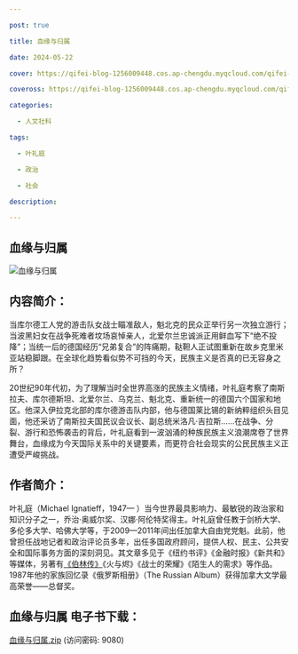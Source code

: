 ```yaml
---

post: true

title: 血缘与归属

date: 2024-05-22

cover: https://qifei-blog-1256009448.cos.ap-chengdu.myqcloud.com/qifei-blog/663719e20ea9cb14035b9060.jpg

coveross: https://qifei-blog-1256009448.cos.ap-chengdu.myqcloud.com/qifei-blog/663719e20ea9cb14035b9060.jpg

categories:

  - 人文社科

tags:

  - 叶礼庭 

  - 政治 

  - 社会

description: 

---
```




## 血缘与归属 

![血缘与归属 ](https://qifei-blog-1256009448.cos.ap-chengdu.myqcloud.com/qifei-blog/663719e20ea9cb14035b9060.jpg)

## 内容简介：

当库尔德工人党的游击队女战士瞄准敌人，魁北克的民众正举行另一次独立游行；当波黑妇女在战争死难者坟场哀悼亲人，北爱尔兰忠诚派正用鲜血写下“绝不投降”；当统一后的德国经历“兄弟复合”的阵痛期，鞑靼人正试图重新在故乡克里米亚站稳脚跟。在全球化趋势看似势不可挡的今天，民族主义是否真的已无容身之所？

20世纪90年代初，为了理解当时全世界高涨的民族主义情绪，叶礼庭考察了南斯拉夫、库尔德斯坦、北爱尔兰、乌克兰、魁北克、重新统一的德国六个国家和地区。他深入伊拉克北部的库尔德游击队内部，他与德国莱比锡的新纳粹组织头目见面，他还采访了南斯拉夫国民议会议长、副总统米洛凡·吉拉斯……在战争、分裂、游行和恐怖袭击的背后，叶礼庭看到一波汹涌的种族民族主义浪潮席卷了世界舞台，血缘成为今天国际关系中的关键要素，而更符合社会现实的公民民族主义正遭受严峻挑战。

## 作者简介：

叶礼庭（Michael Ignatieff，1947— ）当今世界最具影响力、最敏锐的政治家和知识分子之一，乔治·奥威尔奖、汉娜·阿伦特奖得主。叶礼庭曾任教于剑桥大学、多伦多大学、哈佛大学等，于2009—2011年间出任加拿大自由党党魁。此前，他曾担任战地记者和政治评论员多年，出任多国政府顾问，提供人权、民主、公共安全和国际事务方面的深刻洞见。其文章多见于《纽约书评》《金融时报》《新共和》等媒体，另著有<a href="https://www.huibooks.com/13716.html">《伯林传》</a>《火与烬》《战士的荣耀》《陌生人的需求》等作品。1987年他的家族回忆录《俄罗斯相册》（The Russian Album）获得加拿大文学最高荣誉——总督奖。

## 血缘与归属 电子书下载：

<a href="https://url54.ctfile.com/f/18000254-1241980588-a41720?p=9080" target="_blank" rel="noopener">血缘与归属.zip</a> (访问密码: 9080)



                    